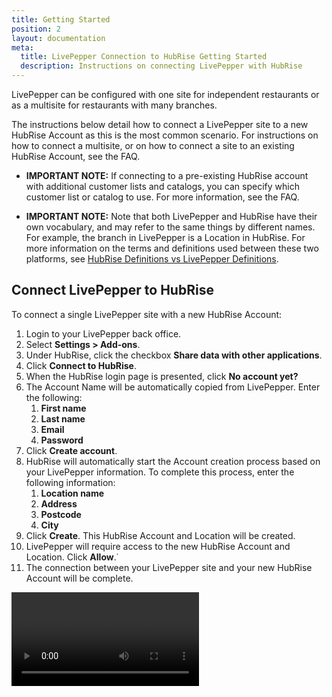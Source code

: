 ```yaml
---
title: Getting Started
position: 2
layout: documentation
meta:
  title: LivePepper Connection to HubRise Getting Started
  description: Instructions on connecting LivePepper with HubRise
---
```


LivePepper can be configured with one site for independent restaurants or as a multisite for restaurants with many branches.

The instructions below detail how to connect a LivePepper site to a new HubRise Account as this is the most common scenario. For instructions on how to connect a multisite, or on how to connect a site to an existing HubRise Account, see the <Link to="/faq/">FAQ</Link>.

- **IMPORTANT NOTE:** If connecting to a pre-existing HubRise account with additional customer lists and catalogs, you can specify which customer list or catalog to use. For more information, see the <Link to="/faq/">FAQ</Link>.

- **IMPORTANT NOTE:** Note that both LivePepper and HubRise have their own vocabulary, and may refer to the same things by different names. For example, the branch in LivePepper is a Location in HubRise. For more information on the terms and definitions used between these two platforms, see [HubRise Definitions vs LivePepper Definitions](../troubleshooting/#hubrise-definitions-vs-livepepper-definitions).

## Connect LivePepper to HubRise

To connect a single LivePepper site with a new HubRise Account:

1. Login to your LivePepper back office.
2. Select **Settings > Add-ons**.
3. Under HubRise, click the checkbox **Share data with other applications**.
4. Click **Connect to HubRise**.
5. When the HubRise login page is presented, click **No account yet?**
6. The Account Name will be automatically copied from LivePepper. Enter the following:
   1. **First name**
   2. **Last name**
   3. **Email**
   4. **Password**
7. Click **Create account**.
8. HubRise will automatically start the Account creation process based on your LivePepper information. To complete this process, enter the following information:
   1. **Location name**
   2. **Address**
   3. **Postcode**
   4. **City**
9. Click **Create**. This HubRise Account and Location will be created.
10. LivePepper will require access to the new HubRise Account and Location. Click **Allow**.˙
11. The connection between your LivePepper site and your new HubRise Account will be complete.

<video controls title="Connect to HubRise example">
  <source src="../images/008-connect-hubrise.webm" type="video/webm"/>
</video>

